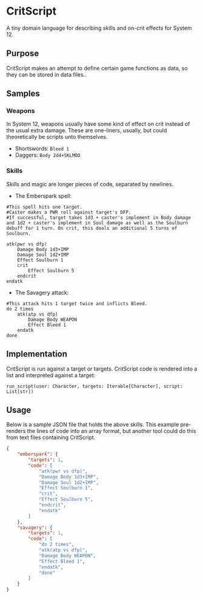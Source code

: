 # CritScript #
A tiny domain language for describing skills and on-crit effects for System 12.

## Purpose ##
CritScript makes an attempt to define certain game functions as data, so they can be stored in data files..

## Samples ##

### Weapons ###
In System 12, weapons usually have some kind of effect on crit instead of the usual extra damage. These are one-liners, usually, but could theoretically be scripts unto themselves.

* Shortswords: `Bleed 1`
* Daggers: `Body 2d4+SKLMOD`

### Skills ###

Skills and magic are longer pieces of code, separated by newlines.
* The Emberspark spell:
```
#This spell hits one target.
#Caster makes a PWR roll against target's DFP.
#If successful, target takes 1d3 + caster's implement in Body damage and 1d2 + caster's implement in Soul damage as well as the Soulburn debuff for 1 turn. On crit, this deals an additional 5 turns of Soulburn.

atk(pwr vs dfp) 
    Damage Body 1d3+IMP 
    Damage Soul 1d2+IMP
    Effect Soulburn 1
    crit 
        Effect Soulburn 5
    endcrit
endatk
```

* The Savagery attack:
```
#This attack hits 1 target twice and inflicts Bleed.
do 2 times
    atk(atp vs dfp)
        Damage Body WEAPON
        Effect Bleed 1
    endatk
done
```

## Implementation ##

CritScript is run against a target or targets. CritScript code is rendered into a list and interpreted against a target:

`run_script(user: Character, targets: Iterable[Character], script: List[str])`

## Usage ##

Below is a sample JSON file that holds the above skills. This example pre-renders the lines of code into an array format, but another tool could do this from text files containing CritScript.

```json
{
    "emberspark": {
        "targets": 1,
        "code": [
            "atk(pwr vs dfp)",
            "Damage Body 1d3+IMP",
            "Damage Soul 1d2+IMP",
            "Effect Soulburn 1",
            "crit",
            "Effect Soulburn 5",
            "endcrit",
            "endatk"
        ]
    },
    "savagery": {
        "targets": 1,
        "code": [
            "do 2 times",
            "atk(atp vs dfp)",
            "Damage Body WEAPON",
            "Effect Bleed 1",
            "endatk",
            "done"
        ]
    }
}
```





